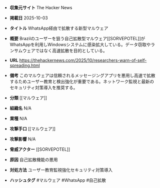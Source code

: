 - **収集元サイト**
The Hacker News

- **掲載日**
2025-10-03

- **タイトル**
WhatsApp経由で拡散する新型マルウェア

- **概要**
Brazilのユーザーを狙う自己拡散型マルウェア[[SORVEPOTEL]]がWhatsAppを利用しWindowsシステムに感染拡大している。データ窃取やランサムウェアではなく高速拡散を目的としている。

- **URL**
https://thehackernews.com/2025/10/researchers-warn-of-self-spreading.html

- **備考**
このマルウェアは信頼されるメッセージングアプリを悪用し高速で拡散するためユーザー教育と検出強化が重要である。ネットワーク監視と最新のセキュリティ対策導入を推奨する。

- **分類**
[[マルウェア]]

- **組織名**
N/A

- **業種**
N/A

- **攻撃手口**
[[マルウェア]]

- **攻撃影響**
N/A

- **脅威アクター**
[[SORVEPOTEL]]

- **原因**
自己拡散機能の悪用

- **対処方法**
ユーザー教育監視強化セキュリティ対策導入

- **ハッシュタグ**
#マルウェア #WhatsApp #自己拡散
